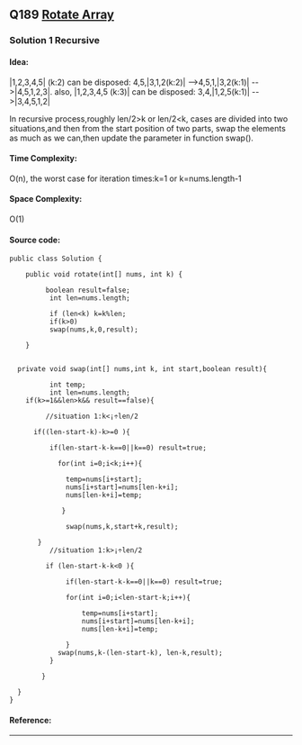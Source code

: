 ## Q189 [Rotate Array ](https://leetcode.com/problems/rotate-array/) 

### Solution 1 Recursive
#### Idea:
|1,2,3,4,5| (k:2) can be disposed: 4,5,|3,1,2(k:2)| -->4,5,1,|3,2(k:1)|  -->|4,5,1,2,3|.  also, |1,2,3,4,5 (k:3)| can be disposed: 3,4,|1,2,5(k:1)|  -->|3,4,5,1,2|

In recursive process,roughly len/2>k or len/2<k, cases are divided into two situations,and then from the start position of two parts, swap the elements as much as we can,then update the parameter in function swap().


#### Time Complexity:
O(n), the worst case for iteration times:k=1 or k=nums.length-1
#### Space Complexity:
O(1)
#### Source code:
```
public class Solution {

    public void rotate(int[] nums, int k) { 
        
         boolean result=false;
          int len=nums.length;
          
	      if (len<k) k=k%len;
		  if(k>0)
	      swap(nums,k,0,result);
        
    }
        

  private void swap(int[] nums,int k, int start,boolean result){
	      
	      int temp;
	      int len=nums.length;
	if(k>=1&&len>k&& result==false){
	         
	     //situation 1:k<¡÷len/2 
	     
	  if((len-start-k)-k>=0 ){ 
	      
	      if(len-start-k-k==0||k==0) result=true;
	      
	        for(int i=0;i<k;i++){
	        
	          temp=nums[i+start];
	          nums[i+start]=nums[len-k+i];
	          nums[len-k+i]=temp;
	        
	         }
	         
	          swap(nums,k,start+k,result);
	          
	   }
	      //situation 1:k>¡÷len/2
	      
	     if (len-start-k-k<0 ){
	        
	          if(len-start-k-k==0||k==0) result=true;
	          
	          for(int i=0;i<len-start-k;i++){
	          
	              temp=nums[i+start];
	              nums[i+start]=nums[len-k+i];
	              nums[len-k+i]=temp;
	              
	          }
	        swap(nums,k-(len-start-k), len-k,result);
	      }
	     
	    }    
	   
  }
}  

```
#### Reference:

---


